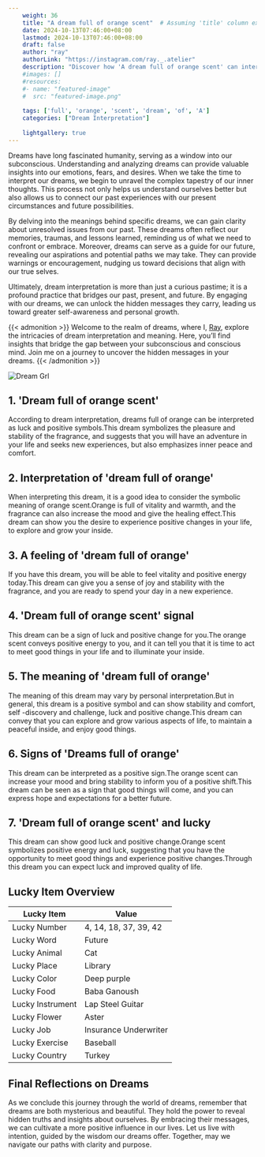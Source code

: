 ```yaml
---
    weight: 36
    title: "A dream full of orange scent"  # Assuming 'title' column exists
    date: 2024-10-13T07:46:00+08:00
    lastmod: 2024-10-13T07:46:00+08:00
    draft: false
    author: "ray"
    authorLink: "https://instagram.com/ray._.atelier"
    description: "Discover how 'A dream full of orange scent' can interpret your future and uncover its significant meanings in your life."
    #images: []
    #resources:
    #- name: "featured-image"
    #  src: "featured-image.png"
    
    tags: ['full', 'orange', 'scent', 'dream', 'of', 'A']
    categories: ["Dream Interpretation"]
    
    lightgallery: true
---
```

    
Dreams have long fascinated humanity, serving as a window into our subconscious. Understanding and analyzing dreams can provide valuable insights into our emotions, fears, and desires. When we take the time to interpret our dreams, we begin to unravel the complex tapestry of our inner thoughts. This process not only helps us understand ourselves better but also allows us to connect our past experiences with our present circumstances and future possibilities.

By delving into the meanings behind specific dreams, we can gain clarity about unresolved issues from our past. These dreams often reflect our memories, traumas, and lessons learned, reminding us of what we need to confront or embrace. Moreover, dreams can serve as a guide for our future, revealing our aspirations and potential paths we may take. They can provide warnings or encouragement, nudging us toward decisions that align with our true selves.

Ultimately, dream interpretation is more than just a curious pastime; it is a profound practice that bridges our past, present, and future. By engaging with our dreams, we can unlock the hidden messages they carry, leading us toward greater self-awareness and personal growth.

{{< admonition >}}
Welcome to the realm of dreams, where I, [Ray](https://instagram.com/ray._.atelier), explore the intricacies of dream interpretation and meaning. Here, you’ll find insights that bridge the gap between your subconscious and conscious mind. Join me on a journey to uncover the hidden messages in your dreams.
{{< /admonition >}}

![Dream Grl](https://cdn.pixabay.com/photo/2017/11/02/03/35/gothic-2910057_1280.jpg "Dream Grl")

## 1. 'Dream full of orange scent'
According to dream interpretation, dreams full of orange can be interpreted as luck and positive symbols.This dream symbolizes the pleasure and stability of the fragrance, and suggests that you will have an adventure in your life and seeks new experiences, but also emphasizes inner peace and comfort.

## 2. Interpretation of 'dream full of orange'
When interpreting this dream, it is a good idea to consider the symbolic meaning of orange scent.Orange is full of vitality and warmth, and the fragrance can also increase the mood and give the healing effect.This dream can show you the desire to experience positive changes in your life, to explore and grow your inside.

## 3. A feeling of 'dream full of orange'
If you have this dream, you will be able to feel vitality and positive energy today.This dream can give you a sense of joy and stability with the fragrance, and you are ready to spend your day in a new experience.

## 4. 'Dream full of orange scent' signal
This dream can be a sign of luck and positive change for you.The orange scent conveys positive energy to you, and it can tell you that it is time to act to meet good things in your life and to illuminate your inside.

## 5. The meaning of 'dream full of orange'
The meaning of this dream may vary by personal interpretation.But in general, this dream is a positive symbol and can show stability and comfort, self -discovery and challenge, luck and positive change.This dream can convey that you can explore and grow various aspects of life, to maintain a peaceful inside, and enjoy good things.

## 6. Signs of 'Dreams full of orange'
This dream can be interpreted as a positive sign.The orange scent can increase your mood and bring stability to inform you of a positive shift.This dream can be seen as a sign that good things will come, and you can express hope and expectations for a better future.

## 7. 'Dream full of orange scent' and lucky
This dream can show good luck and positive change.Orange scent symbolizes positive energy and luck, suggesting that you have the opportunity to meet good things and experience positive changes.Through this dream you can expect luck and improved quality of life.

## Lucky Item Overview
| Lucky Item          | Value              |
|---------------|--------------------|
| Lucky Number        | 4, 14, 18, 37, 39, 42  |
| Lucky Word          | Future |
| Lucky Animal        | Cat |
| Lucky Place         | Library     |
| Lucky Color         | Deep purple     |
| Lucky Food          | Baba Ganoush      |
| Lucky Instrument    | Lap Steel Guitar |
| Lucky Flower        | Aster    |
| Lucky Job           | Insurance Underwriter       |
| Lucky Exercise      | Baseball  |
| Lucky Country       | Turkey    |


##  Final Reflections on Dreams

As we conclude this journey through the world of dreams, remember that dreams are both mysterious and beautiful. They hold the power to reveal hidden truths and insights about ourselves. By embracing their messages, we can cultivate a more positive influence in our lives. Let us live with intention, guided by the wisdom our dreams offer. Together, may we navigate our paths with clarity and purpose.
